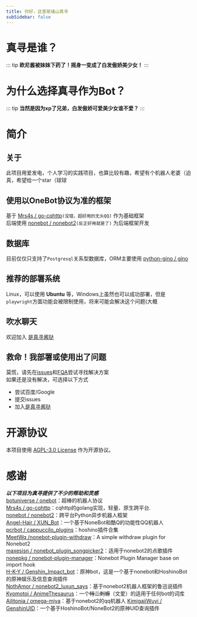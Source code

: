 ```yaml
---
title: 你好，这里是绪山真寻
subSidebar: false
---
```



__真寻是谁？__
===

::: tip
__欧尼酱被妹妹下药了！摇身一变成了白发傲娇美少女！__
:::

__为什么选择真寻作为Bot？__
===

::: tip
__当然是因为xp了兄弟，白发傲娇可爱美少女谁不爱？__
:::

__简介__
===

## 关于

此项目用爱发电，个人学习的实践项目，也算比较有趣，希望有个机器人老婆（迫真，希望给一个star（球球

## 使用以OneBot协议为准的框架

基于 [Mrs4s / go-cqhttp](https://github.com/Mrs4s/go-cqhttp)`(没错，超好用的无头QQ)` 作为基础框架  
后端使用 [nonebot / nonebot2](https://github.com/nonebot/nonebot2)`(反正好用就是了)` 为后端框架开发

## 数据库

目前仅仅只支持了`Postgresql`关系型数据库，ORM主要使用 [python-gino / gino](https://github.com/python-gino/gino)

## 推荐的部署系统

Linux，可以使用 __Ubuntu__ 等，Windows上虽然也可以成功部署，但是`playwright`方面功能会被限制使用，将来可能会解决这个问题(大概

## 吹水聊天

欢迎加入 [是真寻酱哒](https://jq.qq.com/?_wv=1027&k=u8PgBkMZ)

## 救命！我部署或使用出了问题

莫慌，请先在[issues](https://github.com/HibiKier/zhenxun_bot/issues)和[FQA](/development/faq/FAQ)尝试寻找解决方案  
如果还是没有解决，可选择以下方式  

* 尝试百度/Google
* 提交issues
* 加入[是真寻酱哒](https://jq.qq.com/?_wv=1027&k=u8PgBkMZ)

__开源协议__
===

本项目使用 [AGPL-3.0 License](https://github.com/HibiKier/zhenxun_bot/blob/main/LICENSE) 作为开源协议。

__感谢__
===

___以下项目为真寻提供了不少的帮助和灵感___  
[botuniverse / onebot](https://github.com/botuniverse/onebot)：超棒的机器人协议  
[Mrs4s / go-cqhttp](https://github.com/Mrs4s/go-cqhttp)：cqhttp的golang实现，轻量、原生跨平台.  
[nonebot / nonebot2](https://github.com/nonebot/nonebot2)：跨平台Python异步机器人框架  
[Angel-Hair / XUN_Bot](https://github.com/Angel-Hair/XUN_Bot)：一个基于NoneBot和酷Q的功能性QQ机器人  
[pcrbot / cappuccilo_plugins](https://github.com/pcrbot/cappuccilo_plugins)：hoshino插件合集  
[MeetWq /nonebot-plugin-withdraw](https://github.com/MeetWq/nonebot-plugin-withdraw)：A simple withdraw plugin for Nonebot2  
[maxesisn / nonebot_plugin_songpicker2](https://github.com/maxesisn/nonebot_plugin_songpicker2)：适用于nonebot2的点歌插件  
[nonepkg / nonebot-plugin-manager](https://github.com/nonepkg/nonebot-plugin-manager)：Nonebot Plugin Manager base on import hook  
[H-K-Y / Genshin_Impact_bot](https://github.com/H-K-Y/Genshin_Impact_bot)：原神bot，这是一个基于nonebot和HoshinoBot的原神娱乐及信息查询插件  
[NothAmor / nonebot2_luxun_says](https://github.com/NothAmor/nonebot2_luxun_says)：基于nonebot2机器人框架的鲁迅说插件  
[Kyomotoi / AnimeThesaurus](https://github.com/Kyomotoi/AnimeThesaurus)：一个~~特二刺螈~~（文爱）的适用于任何bot的词库  
[Ailitonia / omega-miya](https://github.com/Ailitonia/omega-miya)：基于nonebot2的qq机器人
[KimigaiiWuyi / GenshinUID]("https://github.com/KimigaiiWuyi/GenshinUID")：一个基于HoshinoBot/NoneBot2的原神UID查询插件
